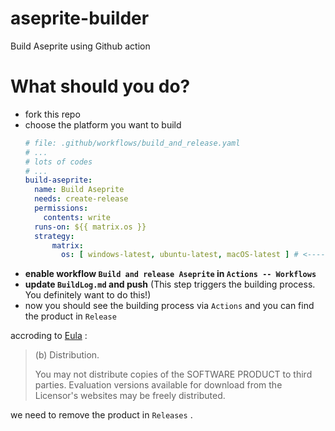 # aseprite-builder
Build Aseprite using Github action
 
# What should you do?
- fork this repo
- choose the platform you want to build
  ```yaml
  # file: .github/workflows/build_and_release.yaml
  # ...
  # lots of codes
  # ...
  build-aseprite:
    name: Build Aseprite
    needs: create-release
    permissions:
      contents: write
    runs-on: ${{ matrix.os }}
    strategy:
        matrix:
          os: [ windows-latest, ubuntu-latest, macOS-latest ] # <------- remove platform(s) you don't want
  ```
- **enable workflow `Build and release Aseprite` in `Actions -- Workflows`**
- **update `BuildLog.md` and push** (This step triggers the building process. You definitely want to do this!)
- now you should see the building process via `Actions` and you can find the product in `Release`

accroding to [Eula](https://github.com/aseprite/aseprite/blob/main/EULA.txt) :

> (b) Distribution.
> 
> You may not distribute copies of the SOFTWARE PRODUCT to third parties. Evaluation versions available for download from the Licensor's websites may be freely distributed.

we need to remove the product in `Releases` .

